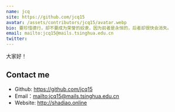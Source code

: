 ```yaml
---
name: jcq
site: https://github.com/jcq15
avatar: /assets/contributors/jcq15/avatar.webp
bio: 要珍惜德行，却不要成为荣誉的奴隶，因为前者是永恒的，后者却很快会消失。
email: mailto:jcq15@mails.tsinghua.edu.cn
twitter:
---
```


大家好！

## Contact me

- Github: <https://github.com/jcq15>
- Email：<mailto:jcq15@mails.tsinghua.edu.cn>
- Website: <http://shadiao.online>
